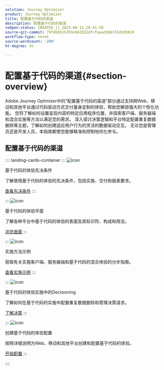 ```yaml
---
solution: Journey Optimizer
product: Journey Optimizer
title: 配置基于代码的渠道
description: 配置基于代码的渠道
redpen-status: CREATED_||_2025-08-11_20-41-39
source-git-commit: 79fdb9535703e961922dfcfaaad1b6731d2d88c0
workflow-type: tm+mt
source-wordcount: '209'
ht-degree: 4%

---
```



# 配置基于代码的渠道{#section-overview}

Adobe Journey Optimizer中的“配置基于代码的渠道”部分通过支持跨Web、移动和其他平台通过代码驱动方式交付量身定制的体验，帮助您解锁强大的个性化功能。 您将了解如何设置呈现内容的特定应用程序位置，并探索客户端、服务器端和混合实施等方法以满足您的需求。 深入探讨决策逻辑和平台特定配置重复数据删除等主题，了解如何创建适应用户行为的灵活的数据驱动交互。 无论您是管理员还是开发人员，本指南都使您能够精准和控制地优化参与。

## 配置基于代码的渠道

:::: landing-cards-container
:::
![icon](https://cdn.experienceleague.adobe.com/icons/list-check.svg)

基于代码的体验先决条件

了解使用基于代码的体验的先决条件，包括实施、交付和报表要求。

[查看先决条件](../using/code-based/code-based-prerequisites.md)
:::

:::
![icon](https://cdn.experienceleague.adobe.com/icons/puzzle-piece.svg)

基于代码的体验平面

了解各种平台中基于代码的体验的表面及其标识符、构成和用法。

[浏览曲面](../using/code-based/code-based-surface.md)
:::

:::
![icon](https://cdn.experienceleague.adobe.com/icons/code-branch.svg)

实施方法示例

获取有关实施客户端、服务器端和基于代码的混合体验的分步指南。

[查看实施示例](../using/code-based/code-based-implementation-samples.md)
:::

:::
![icon](https://cdn.experienceleague.adobe.com/icons/bullseye.svg)

基于代码的体验实施中的Decisioning

了解如何在基于代码的实施中配置重复数据删除和管理决策请求。

[了解决策](../using/code-based/code-based-decisioning-implementations.md)
:::

:::
![icon](https://cdn.experienceleague.adobe.com/icons/gear.svg)

创建基于代码的体验配置

按照详细说明为Web、移动和其他平台创建和配置基于代码的体验。

[开始配置](../using/code-based/code-based-configuration.md)
:::

::::
